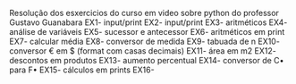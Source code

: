 Resolução dos esxercicios do curso em video sobre python do professor Gustavo Guanabara
EX1- input/print
EX2- input/print
EX3- aritméticos
EX4- análise de variáveis
EX5- sucessor e antecessor
EX6- aritméticos em print
EX7- calcular média
EX8- conversor de medida
EX9- tabuada de n
EX10- conversor € em $ (format com casas decimais)
EX11- área em m2
EX12- descontos em produtos
EX13- aumento percentual 
EX14- conversor de C• para F•
EX15- cálculos em prints
EX16-
